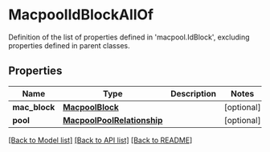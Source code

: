 # MacpoolIdBlockAllOf

Definition of the list of properties defined in 'macpool.IdBlock', excluding properties defined in parent classes.
## Properties
Name | Type | Description | Notes
------------ | ------------- | ------------- | -------------
**mac_block** | [**MacpoolBlock**](MacpoolBlock.md) |  | [optional] 
**pool** | [**MacpoolPoolRelationship**](MacpoolPoolRelationship.md) |  | [optional] 

[[Back to Model list]](../README.md#documentation-for-models) [[Back to API list]](../README.md#documentation-for-api-endpoints) [[Back to README]](../README.md)


